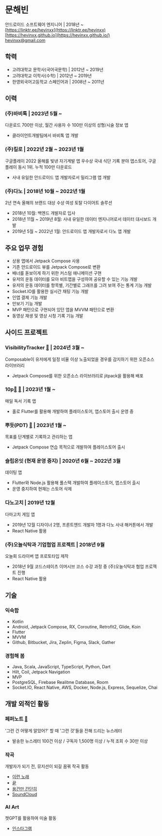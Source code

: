 # 문해빈

안드로이드 소프트웨어 엔지니어 | 2018년 ~  
[https://linktr.ee/hevinxx](https://linktr.ee/hevinxx)  
[https://hevinxx.github.io](https://hevinxx.github.io/)  
[hevinxx@gmail.com](mailto:hevinxx@gmail.com)

## 학력

- 고려대학교 문학사(국어국문학) | 2012년 ~ 2019년
- 고려대학교 이학사(수학) | 2012년 ~ 2019년
- 한영외국어고등학교 스페인어과 | 2008년 ~ 2011년

## 이력

### (주)바비톡 | 2023년 5월 ~

다운로드 700만 이상, 월간 사용자 수 100만 이상의 성형/시술 정보 앱
- 클라이언트개발팀에서 바비톡 앱 개발

### (주)킬로 | 2022년 2월 ~ 2023년 1월

구글플레이 2022 올해를 빛낸 자기계발 앱 우수상
국내 식단 기록 분야 앱스토어, 구글플레이 동시 1위. 누적 100만 다운로드
- 사내 유일한 안드로이드 앱 개발자로서 밀리그램 앱 개발

### (주)다노 | 2018년 10월 ~ 2022년 1월

2년 연속 올해의 브랜드 대상 수상 여성 토탈 다이어트 솔루션
- 2018년 10월: 백엔드 개발자로 입사
- 2018년 11월 ~ 2019년 8월: 사내 유일한 데이터 엔지니어로서 데이터 대시보드 개발
- 2019년 5월 ~ 2022년 1월: 안드로이드 앱 개발자로서 다노 앱 개발

## 주요 업무 경험

- 상용 앱에서 Jetpack Compose 사용
- 기존 안드로이드 뷰를 Jetpack Compose로 변환
- 배너를 돋보이게 하기 위한 커스텀 애니메이션 구현
- 유저의 운동 데이터를 모아 비트맵을 구성하여 공유할 수 있는 기능 개발
- 유저의 운동 데이터를 항목별, 기간별로 그래프를 그려 보여 주는 통계 기능 개발
- Socket.IO를 활용한 실시간 채팅 기능 개발
- 인앱 결제 기능 개발
- 만보기 기능 개발
- MVP 패턴으로 구현되어 있던 앱을 MVVM 패턴으로 변환
- 동영상 재생 및 영상 시청 기록 기능 개발

## 사이드 프로젝트

### VisibilityTracker [🔗](https://github.com/hevinxx/visibility-tracker) | 2024년 3월 ~

Composable이 유저에게 일정 비율 이상 노출되었을 경우를 감지하기 위한 오픈소스 라이브러리
- Jetpack Compose를 위한 오픈소스 라이브러리로 jitpack을 활용해 배포

### 10p[🔗](https://play.google.com/store/apps/details?id=io.hevinxx.one_o_p) [🔗](https://apps.apple.com/kr/app/10p/id1671311718) | 2023년 1월 ~

매일 독서 기록 앱
- 홀로 Flutter를 활용해 개발하여 플레이스토어, 앱스토어 출시 운영 중

### 뿌듯(PDT) [🔗](https://play.google.com/store/apps/details?id=io.hevinxx.pdt) | 2023년 1월 ~

목표를 단계별로 기록하고 관리하는 앱
- Jetpack Compose 연습 목적으로 개발하여 플레이스토어 출시

### 슬립온잇 (현재 운영 중지) | 2020년 6월 ~ 2022년 3월

데이팅 앱
- Flutter와 Node.js 활용해 풀스택 개발하여 플레이스토어, 앱스토어 출시
- 운영 중지하여 현재는 스토어 삭제

### 다노고치 | 2019년 12월

다마고치 게임 앱
- 2019년 12월 디자이너 2명, 프론트엔드 개발자 1명과 다노 사내 해커톤에서 개발
- React Native 활용

### (주)오늘식탁과 기업협업 프로젝트 | 2018년 9월

오늘회 드라이버 앱 프로토타입 제작
- 2018년 9월 코드스테이츠 이머시브 코스 수강 과정 중 (주)오늘식탁과 협업 프로젝트 진행
- React Native 활용

## 기술

### 익숙함

- Kotlin
- Android, Jetpack Compose, RX, Coroutine, Retrofit2, Glide, Koin
- Flutter
- MVVM
- Github, Bitbucket, Jira, Zeplin, Figma, Slack, Gather

### 경험해 봄

- Java, Scala, JavaScript, TypeScript, Python, Dart
- Hilt, Coil, Jetpack Navigation
- MVP
- PostgreSQL, Firebase Realitme Database, Room
- Socket.IO, React Native, AWS, Docker, Node.js, Express, Sequelize, Chai

## 개발 외적인 활동

### 페퍼노트 [🔗](https://maily.so/pepper.note)

'그런 건 어떻게 알았어?' 할 때 '그런 것'들을 전해 드리는 뉴스레터
- 발송한 뉴스레터 100건 이상 / 구독자 1,500명 이상 / 누적 조회 수 30만 이상

### 작곡

개발자가 되기 전, 뮤지션이 되길 꿈꿔 작곡 활동
- [이런 노래](https://youtu.be/iraqAN7sH9g?si=MGCakUEzfpjWSOwm)
- [끝](https://youtu.be/0vbhKz5D6Xs?si=SlAf5lDa06CPoEDW)
- [용건만 간단히](https://youtu.be/SGqsWEd7e3Q?si=YicGqK85tE5r7BlZ)
- [SoundCloud](https://soundcloud.com/hevinxx)

### AI Art

챗GPT를 활용하여 미술 활동
- [인스타그램](https://www.instagram.com/hevin_aug7)
